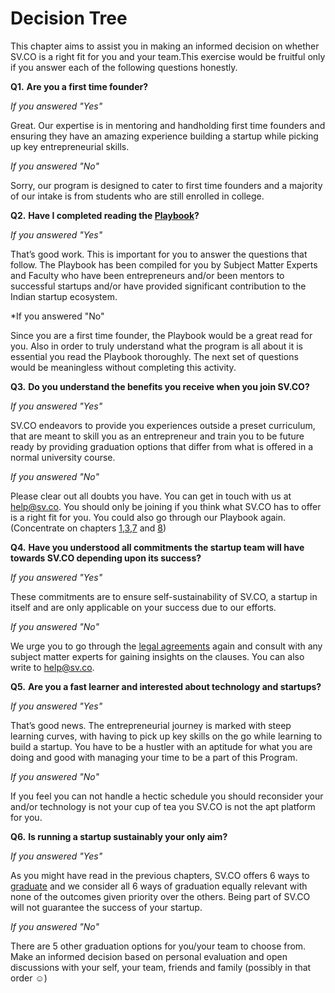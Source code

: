 # Decision Tree

This chapter aims to assist you in making an informed decision on whether SV.CO is a right fit for you and your team.This exercise would be fruitful only if you answer each of the following questions honestly.

**Q1.** **Are you a first time founder?**

 *If you answered "Yes"*
 
 Great. Our expertise is in mentoring and handholding first time founders and ensuring they have an amazing experience building a startup while picking up key entrepreneurial skills.
 
 *If you answered "No"*
 
 Sorry, our program is designed to cater to first time founders and a majority of our intake is from students who are still enrolled in college.
 
 
 **Q2.** **Have I completed reading the [Playbook](http://playbook.sv.co/)?**
 
 *If you answered "Yes"*
 
 That’s good work. This is important for you to answer the questions that follow. The Playbook has been compiled for you by Subject Matter Experts and Faculty who have been entrepreneurs and/or been mentors to successful startups and/or have provided significant contribution to the Indian startup ecosystem.
 
 *If you answered "No"
 
 Since you are a first time founder, the Playbook would be a great read for you. Also in order to truly understand what the program is all about it is essential you read the Playbook thoroughly. The next set of questions would be meaningless without completing this activity.
 
 **Q3.** **Do you understand the benefits you receive when you join SV.CO?**
 
 *If you answered "Yes"*
 
 SV.CO endeavors to provide you experiences outside a preset curriculum, that are meant to skill you as an entrepreneur and train you to be future ready by providing graduation options that differ from what is offered in a normal university course.
 
 *If you answered "No"*
 
 Please clear out all doubts you have. You can get in touch with us at help@sv.co. You should only be joining if you think what SV.CO has to offer is a right fit for you. You could also go through our Playbook again. (Concentrate on chapters [1](http://playbook.sv.co/1-partnership.html),[3](http://playbook.sv.co/3-verified-timelines.html),[7](http://playbook.sv.co/7-graduation.html) and [8](http://playbook.sv.co/8-perks.html))
 
 
  **Q4.** **Have you understood all commitments the startup team will have towards SV.CO depending upon its success?**
  
  *If you answered "Yes"*
  
 These commitments are to ensure self-sustainability of SV.CO, a startup in itself and are only applicable on your success due to our efforts.
 
 *If you answered "No"*
 
 We urge you to go through the [legal agreements](http://playbook.sv.co/2-legal-agreement.html) again and consult with any subject matter experts for gaining insights on the clauses. You can also write to help@sv.co.

**Q5.** **Are you a fast learner and interested about technology and startups?**
 
 *If you answered "Yes"*
 
 That’s good news. The entrepreneurial journey is marked with steep learning curves, with having to pick up key skills on the go while learning to build a startup. You have to be a hustler with an aptitude for what you are doing and good with managing your time to be a part of this Program.

*If you answered "No"* 
 
 If you feel you can not handle a hectic schedule you should reconsider your and/or technology is not your cup of tea you SV.CO is not the apt platform for you.
 
 **Q6.** **Is running a startup sustainably your only aim?**
 
 *If you answered "Yes"*
 
 As you might have read in the previous chapters, SV.CO offers 6 ways to [graduate](http://playbook.sv.co/7-graduation.html) and we consider all 6 ways of graduation equally relevant with none of the outcomes given priority over the others. Being part of SV.CO will not guarantee the success of your startup.
 
 *If you answered "No"* 
 
 There are 5 other graduation options for you/your team to choose from. Make an informed decision based on personal evaluation and open discussions with your self, your team, friends and family (possibly in that order ☺)


 
 